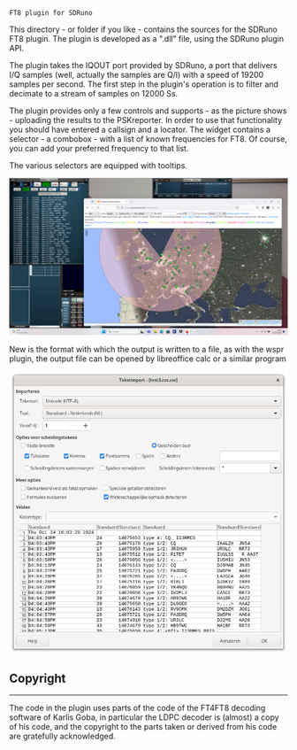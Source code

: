     FT8 plugin for SDRuno

This directory - or folder if you like - contains the sources for
the SDRuno FT8 plugin.
The plugin is developed as a ".dll" file, using the SDRuno plugin API.

The plugin takes the IQOUT port provided by SDRuno, a port that delivers
I/Q samples (well, actually the samples are Q/I) with a speed of 19200
samples per second.
The first step in the plugin's operation is to filter and decimate to
a stream of samples on 12000 Ss.

The plugin provides only a few controls and supports - as the picture shows - uploading the results to the PSKreporter.
In order to use that functionality you should have entered a callsign and 
a locator. 
The widget contains a selector - a combobox - with a list of known frequencies
for FT8. Of course, you can add your preferred frequency to that list.

The various selectors are equipped with tooltips.

![overview](/ft8-widget.png?raw=true)

New is the format with which the output is written to a file, as with the
wspr plugin, the output file can be opened by libreoffice calc or a
similar program

![overview](/ft8-dump.png?raw=true)


Copyright
------------------------------------------------------------------------
------------------------------------------------------------------------
The code in the plugin uses parts of the code of the FT4FT8 decoding
software of Karlis Goba, in particular the LDPC decoder is (almost)
a copy of his code, and the copyright
to the parts taken or derived from his code are gratefully acknowledged.


